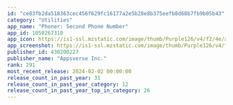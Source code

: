 ```yaml
---
id: "ce83fb2da518363cec456f629fc16177a2e5b28e8b375eefb8d68b7fb9b05b43"
category: "Utilities"
app_name: "Phoner: Second Phone Number"
app_id: 1050267310
app_icon: https://is1-ssl.mzstatic.com/image/thumb/Purple126/v4/f2/4e/ab/f24eab79-2f7e-c0d3-4f8c-097ee17a710a/AppIcon-0-0-1x_U007emarketing-0-7-0-0-85-220.png/1024x1024bb.png
app_screenshot: https://is1-ssl.mzstatic.com/image/thumb/Purple126/v4/f7/21/de/f721de6b-7817-fa89-d0a5-be768ec2f1ac/05d4008d-c342-4eec-b8c4-8f823711b209_1.png/1284x2778bb.png
publisher_id: 430200227
publisher_name: "Appsverse Inc."
rank: 291
most_recent_release: 2024-02-02 00:00:00
release_count_in_past_year: 31
release_count_in_past_year_category: 12
release_count_in_past_year_top_in_category: 26
---
```

